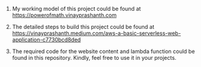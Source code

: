 1. My working model of this project could be found at https://powerofmath.vinayprashanth.com

2. The detailed steps to build this project could be found at https://vinayprashanth.medium.com/aws-a-basic-serverless-web-application-c7730bcd8ded

3. The required code for the website content and lambda function could be found in this repository. Kindly, feel free to use it in your projects.
